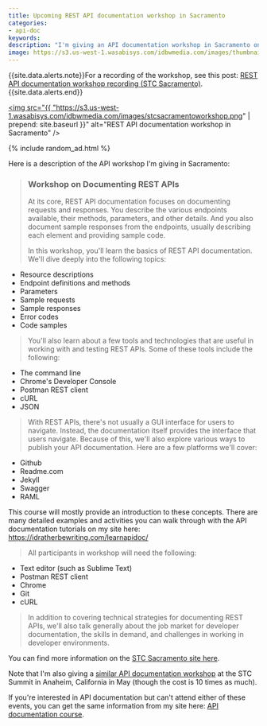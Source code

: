 ```yaml
---
title: Upcoming REST API documentation workshop in Sacramento
categories:
- api-doc
keywords:
description: "I'm giving an API documentation workshop in Sacramento on March 19, 2016, from 10am to 2pm. The cost is $25, and the event will be held at the Rocklin Public Library. The workshop will focus on how to write documentation for REST APIs, and will cover topics such as documenting endpoints, parameters, sample requests, sample responses, status codes, error codes, and more. You'll get some exposure to Postman and cURL as well."
image: https://s3.us-west-1.wasabisys.com/idbwmedia.com/images/thumbnails/sacapiworkshop.png
---
```


{{site.data.alerts.note}}For a recording of the workshop, see this post: <a href="https://idratherbewriting.com/2016/03/27/rest-api-workshop-recording-sacramento-stc/" title="REST API documentation workshop">REST API documentation workshop recording (STC Sacramento)</a>.{{site.data.alerts.end}}

<a href="http://www.stcsacramento.org/calendar.html"><img src="{{ "https://s3.us-west-1.wasabisys.com/idbwmedia.com/images/stcsacramentoworkshop.png" | prepend: site.baseurl }}" alt="REST API documentation workshop in Sacramento" /></a>

{% include random_ad.html %}

Here is a description of the API workshop I'm giving in Sacramento:

> <h3>Workshop on Documenting REST APIs</h3>
>
>At its core, REST API documentation focuses on documenting requests and responses. You describe the various endpoints available, their methods, parameters, and other details. And you also document sample responses from the endpoints, usually describing each element and providing sample code.
>
>In this workshop, you'll learn the basics of REST API documentation. We'll dive deeply into the following topics:
>
* Resource descriptions
* Endpoint definitions and methods
* Parameters
* Sample requests
* Sample responses
* Error codes
* Code samples
>
>You'll also learn about a few tools and technologies that are useful in working with and testing REST APIs. Some of these tools include the following:
>
* The command line
* Chrome's Developer Console
* Postman REST client
* cURL
* JSON
>
>With REST APIs, there's not usually a GUI interface for users to navigate. Instead, the documentation itself provides the interface that users navigate. Because of this, we'll also explore various ways to publish your API documentation. Here are a few platforms we'll cover:
>
* Github
* Readme.com
* Jekyll
* Swagger
* RAML
>
This course will mostly provide an introduction to these concepts. There are many detailed examples and activities you can walk through with the API documentation tutorials on my site here: https://idratherbewriting.com/learnapidoc/
>
>All participants in workshop will need the following:
>
* Text editor (such as Sublime Text)
* Postman REST client
* Chrome
* Git
* cURL
>
>In addition to covering technical strategies for documenting REST APIs, we'll also talk generally about the job market for developer documentation, the skills in demand, and challenges in working in developer environments.

You can find more information on the [STC Sacramento site here](http://www.stcsacramento.org/calendar.html).

Note that I'm also giving a [similar API documentation workshop](http://sched.co/5o4O) at the STC Summit in Anaheim, California in May (though the cost is 10 times as much).

If you're interested in API documentation but can't attend either of these events, you can get the same information from my site here: [API documentation course](https://idratherbewriting.com/learnapidoc/).
